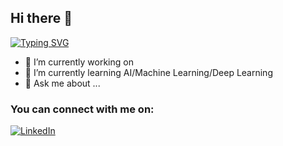 ## Hi there 👋

[![Typing SVG](https://readme-typing-svg.demolab.com/?lines=Hello+World!+I'm+Andrei+Vivar;An+aspiring+AI/ML+Engineer)](https://git.io/typing-svg)



- 🔭 I’m currently working on 
- 🌱 I’m currently learning AI/Machine Learning/Deep Learning
- 💬 Ask me about ...

### You can connect with me on:
[![LinkedIn](https://img.shields.io/badge/LinkedIn-0077B5?style=for-the-badge&logo=linkedin&logoColor=white)]([https://www.linkedin.com/in/your-custom-URL/](https://www.linkedin.com/in/andrei-vivar/))


